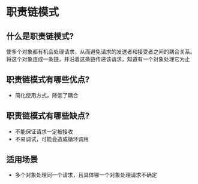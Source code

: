 # 职责链模式

## 什么是职责链模式?
使多个对象都有机会处理请求，从而避免请求的发送者和接受者之间的耦合关系。将这个对象连成一条链，并沿着这条链传递该请求，知道有一个对象处理它为止

## 职责链模式有哪些优点?
* 简化使用方式，降低了耦合

## 职责链模式有哪些缺点?
* 不能保证请求一定被接收
* 不易调试，可能会造成循环调用

## 适用场景
* 多个对象处理同一个请求，且具体哪一个对象处理请求不确定




